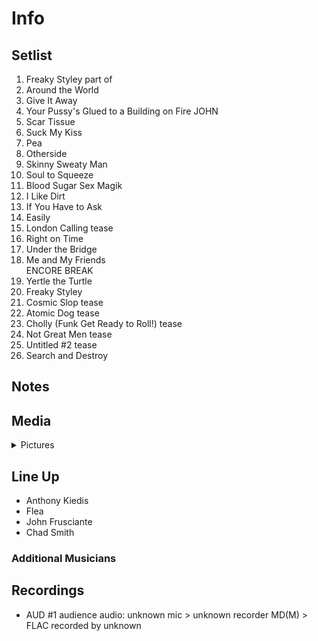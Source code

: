 # Info

## Setlist

1. Freaky Styley part of
2. Around the World
3. Give It Away
4. Your Pussy's Glued to a Building on Fire JOHN
5. Scar Tissue
6. Suck My Kiss
7. Pea
8. Otherside
9. Skinny Sweaty Man
10. Soul to Squeeze
11. Blood Sugar Sex Magik
12. I Like Dirt
13. If You Have to Ask
14. Easily
15. London Calling tease
16. Right on Time
17. Under the Bridge
18. Me and My Friends
<br> ENCORE BREAK
19. Yertle the Turtle
20. Freaky Styley
21. Cosmic Slop tease
22. Atomic Dog tease
23. Cholly (Funk Get Ready to Roll!) tease
24. Not Great Men tease
25. Untitled #2 tease
26. Search and Destroy

## Notes

## Media 

<details>
  <summary>Pictures</summary>
  <!--<img alt="Setlist" title="Setlist" src="_.jpg" height="200" />
  <img alt="Clipping" title="Clipping" src="_.jpg" height="200" />
  <img alt="Flyer" title="Flyer" src="_.jpg" height="200" />-->
</details>

## Line Up

* Anthony Kiedis
* Flea
* John Frusciante
* Chad Smith

### Additional Musicians

## Recordings

* AUD #1 audience audio: unknown mic > unknown recorder MD(M) > FLAC recorded by unknown

